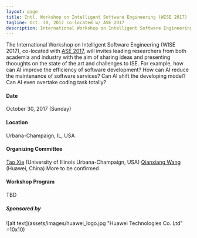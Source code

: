 ```yaml
---
layout: page
title: Intl. Workshop on Intelligent Software Engineering (WISE 2017)
tagline: Oct. 30, 2017 co-located w/ ASE 2017
description: International Workshop on Intelligent Software Engineering (WISE 2017)
---
```


The International Workshop on Intelligent Software Engineering (WISE 2017), co-located with [ASE 2017](http://ase2017.org/), will invites leading researchers from both academia and industry with the aim of sharing ideas and presenting thooughts on the state of the art and challenges to ISE. For example, how can AI improve the efficiency of software development? How can AI reduce the maintenance of software services? Can AI shift the developing model? Can AI even overtake coding task totally?

#### Date

October 30, 2017 (Sunday)

#### Location

Urbana-Champaign, IL, USA

#### Organizing Committee

[Tao Xie](http://taoxie.cs.illinois.edu/) (University of Illinois Urbana-Champaign, USA)
[Qianxiang Wang](http://sei.pku.edu.cn/~wqx/) (Huawei, China)
More to be confirmed
 
#### Workshop Program

TBD 

##### Sponsored by

![alt text](assets/images/huawei_logo.jpg "Huawei Technologies Co. Ltd" =10x10)
